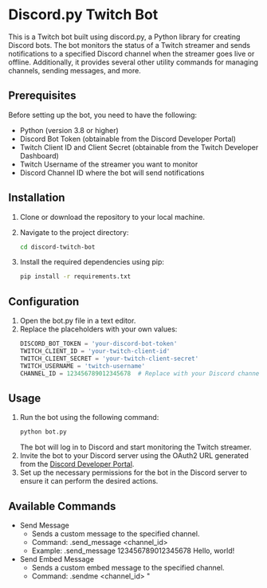 # Discord.py Twitch Bot

This is a Twitch bot built using discord.py, a Python library for creating Discord bots. The bot monitors the status of a Twitch streamer and sends notifications to a specified Discord channel when the streamer goes live or offline. Additionally, it provides several other utility commands for managing channels, sending messages, and more.

## Prerequisites

Before setting up the bot, you need to have the following:

- Python (version 3.8 or higher)
- Discord Bot Token (obtainable from the Discord Developer Portal)
- Twitch Client ID and Client Secret (obtainable from the Twitch Developer Dashboard)
- Twitch Username of the streamer you want to monitor
- Discord Channel ID where the bot will send notifications

## Installation

1. Clone or download the repository to your local machine.
2. Navigate to the project directory:

   ```bash
   cd discord-twitch-bot
   ```
3. Install the required dependencies using pip:
    
   ```bash
   pip install -r requirements.txt
   ```

## Configuration
1. Open the bot.py file in a text editor.
2. Replace the placeholders with your own values:
    ```python
    DISCORD_BOT_TOKEN = 'your-discord-bot-token'
    TWITCH_CLIENT_ID = 'your-twitch-client-id'
    TWITCH_CLIENT_SECRET = 'your-twitch-client-secret'
    TWITCH_USERNAME = 'twitch-username'
    CHANNEL_ID = 123456789012345678  # Replace with your Discord channel ID
    ```

## Usage
1. Run the bot using the following command:
    ```bash
    python bot.py
    ```
    The bot will log in to Discord and start monitoring the Twitch streamer.
2. Invite the bot to your Discord server using the OAuth2 URL generated from the [Discord Developer Portal](https://discord.com/developers/applications).
3. Set up the necessary permissions for the bot in the Discord server to ensure it can perform the desired actions.

## Available Commands
- Send Message
    - Sends a custom message to the specified channel.
    - Command: .send_message <channel_id> <message>
    - Example: .send_message 123456789012345678 Hello, world!
- Send Embed Message
    - Sends a custom embed message to the specified channel.
    - Command: .sendme <channel_id> "<title>" <color> <message>
    - Example: .sendme 123456789012345678 "Important Announcement" ff0000 This is an important announcement!
- List Channels
    - Lists all text channels and their IDs in the server.
    - Command: .listc
- List Colors
    - Displays a list of colors along with their hexadecimal values.
    - Command: .list_colors
- Purge Messages
    - Deletes the specified number of messages in the current channel.
    - Command: .purge <amount>
    - Example: .purge 10
- Toggle Channel Privacy
    - Makes the specified channel private or public.
    - Command: .tp #channel-name
    - Example: .tp #general
- Help
    - Displays the list of available commands with their descriptions.
    - Command: .help

## License
   [![License: GPL v3](https://img.shields.io/badge/License-GPLv3-blue.svg)](https://www.gnu.org/licenses/gpl-3.0)
   
   This project is licensed under the GNU General Public License v3.0. See the [LICENSE](https://github.com/kuc/Twitch-Discord-Bot/blob/main/LICENSE) file for details.
